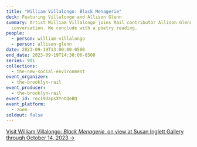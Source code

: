 ```yaml
---
title: "William Villalongo: Black Menagerie"
deck: Featuring Villalongo and Allison Glenn
summary: Artist William Villalongo joins Rail contributor Allison Glenn for a
  conversation. We conclude with a poetry reading.
people:
  - person: william-villalongo
  - person: allison-glenn
date: 2023-09-19T13:00:00-0500
end_date: 2023-09-19T14:30:00-0500
series: 901
collections:
  - the-new-social-environment
event_organizer:
  - the-brooklyn-rail
event_producer:
  - the-brooklyn-rail
event_id: recI9dapsXYnOQeBQ
event_platform:
  - zoom
soldout: false
---
```

[V﻿isit William Villalongo: *Black Menagerie*, on view at Susan Inglett Gallery through October 14, 2023 →](https://www.inglettgallery.com/exhibitions/200-william-villalongo-black-menagerie/overview/)